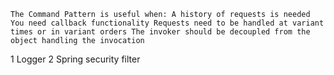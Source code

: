 ``The Command Pattern is useful when:
  A history of requests is needed
  You need callback functionality
  Requests need to be handled at variant times or in variant orders
  The invoker should be decoupled from the object handling the invocation``

1 Logger
2 Spring security filter
 
